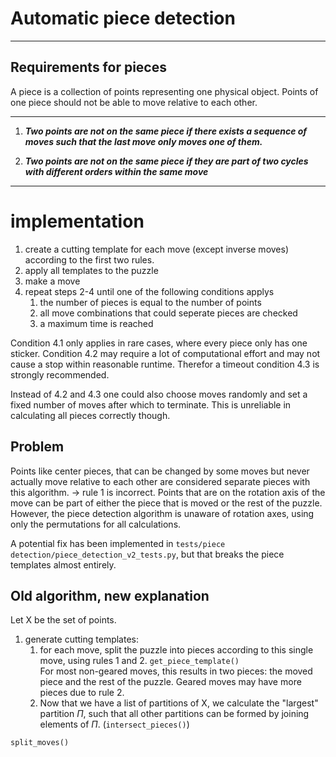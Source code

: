 # Automatic piece detection

-----

## Requirements for pieces

A piece is a collection of points representing one physical object. Points of one piece should not be able to move relative to each other.

-----

1. ***Two points are not on the same piece if there exists a sequence of moves such that the last move only moves one of them.***

2. ***Two points are not on the same piece if they are part of two cycles with different orders within the same move***

-----

# implementation

1. create a cutting template for each move (except inverse moves) according to the first two rules.
2. apply all templates to the puzzle
3. make a move
4. repeat steps 2-4 until one of the following conditions applys
   1. the number of pieces is equal to the number of points
   2. all move combinations that could seperate pieces are checked
   3. a maximum time is reached

Condition 4.1 only applies in rare cases, where every piece only has one sticker.
Condition 4.2 may require a lot of computational effort and may not cause a stop within reasonable runtime.
Therefor a timeout condition 4.3 is strongly recommended.

Instead of 4.2 and 4.3 one could also choose moves randomly and set a fixed number of moves after which to terminate. This is unreliable in calculating all pieces correctly though.


## Problem
Points like center pieces, that can be changed by some moves but never actually move relative to each other are considered separate pieces with this algorithm.
-> rule 1 is incorrect. Points that are on the rotation axis of the move can be part of either the piece that is moved or the rest of the puzzle. However, the piece detection algorithm is unaware of rotation axes, using only the permutations for all calculations.

A potential fix has been implemented in `tests/piece detection/piece_detection_v2_tests.py`, but that breaks the piece templates almost entirely.

## Old algorithm, new explanation
Let X be the set of points.
1. generate cutting templates:
   1. for each move, split the puzzle into pieces according to this single move, using rules 1 and 2. `get_piece_template()`  
     For most non-geared moves, this results in two pieces: the moved piece and the rest of the puzzle. Geared moves may have more pieces due to rule 2.
   2. Now that we have a list of partitions of X, we calculate the "largest" partition $\Pi$, such that all other partitions can be formed by joining elements of $\Pi$. (`intersect_pieces()`)

`split_moves()` 